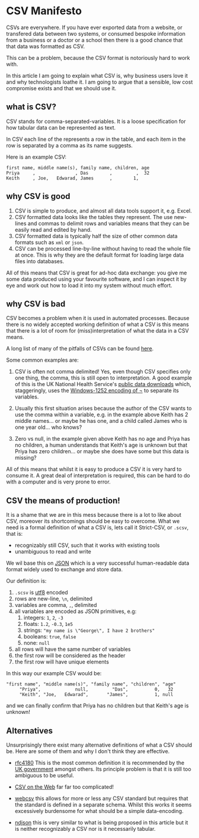 # CSV Manifesto

CSVs are everywhere. If you have ever exported data from a website, or transfered
data between two systems, or consumed bespoke information from a business or a 
doctor or a school then there is a good chance that that data was formatted as CSV. 

This can be a problem, because the CSV format is notoriously hard to work with. 

In this article I am going to explain what CSV is, why business users love it and why 
technologists loathe it. I am going to argue that a sensible, low cost compromise 
exists and that we should use it.

## what is CSV?

CSV stands for comma-separated-variables. It is a loose specification for how tabular 
data can be represented as text.

In CSV each line of the represents a row in the table, and each item in the row is 
separated by a comma as its name suggests.

Here is an example CSV:

```csv
first name, middle name(s), family name, children, age 
Priya     ,               , Das        ,         ,  32 
Keith     , Joe,   Edwarad, James      ,        1,   
```

## why CSV is good

1. CSV is simple to produce, and almost all data tools support it, e.g. Excel. 
2. CSV formatted data looks like the tables they represent. The use new-lines and commas to 
   delimit rows and variables means that they can be easily read and edited by hand.
3. CSV formatted data is typically half the size of other common data formats such as `xml` or `json`.
4. CSV can be processed line-by-line without having to read the whole file at once. 
   This is why they are the default format for loading large data files into databases. 

All of this means that CSV is great for ad-hoc data exchange: you give me some data
produced using your favourite software, and I can inspect it by eye and work out how 
to load it into my system without much effort.
   
## why CSV is bad

CSV becomes a problem when it is used in automated processes. Because there is 
no widely accepted working definition of what a CSV is this means that there is a
lot of room for (miss)interpretation of what the data in a CSV means. 

A long list of many of the pitfalls of CSVs can be found [here](https://donatstudios.com/Falsehoods-Programmers-Believe-About-CSVs).

Some common examples are:

1. CSV is often not comma delimited! Yes, even though CSV specifies only one thing, the comma,
   this is still open to interpretation. A good example of this is the UK National Health Service's [public data downloads](https://assets.nhs.uk/prod/documents/NHS-Website-about-our-data-downloads.pdf)
   which, staggeringly, uses the [Windows-1252 encoding of ¬](https://bytetool.web.app/en/ascii/code/0xac/) to separate its variables. 

2. Usually this first situation arises because the author of the CSV wants to use the comma within a 
   variable, e.g. in the example above Keith has 2 middle names... or maybe he has one, and a child
   called James who is one year old... who knows?

3. Zero vs null, in the example given above Keith has no age and Priya has no children, a human
   understands that Keith's age is unknown but that Priya has zero children... or maybe she does have some but this data is missing?

All of this means that whilst it is easy to produce a CSV it is very hard to consume it. A great
deal of interpretation is required, this can be hard to do with a computer and is very prone to 
error.

## CSV the means of production!

It is a shame that we are in this mess because there is a lot to like about CSV, moreover its 
shortcomings should be easy to overcome. What we need is a formal definition of what a CSV is, 
lets call it Strict-CSV, or `.scsv`, that is:

* recognizably still CSV, such that it works with existing tools
* unambiguous to read and write

We wil base this on [JSON](https://datatracker.ietf.org/doc/html/rfc8259) which is a very
successful human-readable data format widely used to exchange and store data.

Our definition is:

1. `.scsv` is [utf8](https://en.wikipedia.org/wiki/UTF-8) encoded
2. rows are new-line, `\n`, delimited
3. variables are comma, `,`, delimited
4. all variables are encoded as JSON primitives, e.g:
   1. integers: `1`, `2`, `-3`
   2. floats: `1.2`, `-0.3`, `1e5`
   3. strings: `"my name is \"George\", I have 2 brothers"`
   4. booleans: `true`, `false`
   5. none: `null` 
5. all rows will have the same number of variables
6. the first row will be considered as the header
7. the first row will have unique elements

In this way our example CSV would be:

```csv
"first name", "middle name(s)", "family name", "children", "age" 
     "Priya",             null,         "Das",          0,   32 
     "Keith", "Joe,   Edwarad",       "James",          1, null 
```

and we can finally confirm that Priya has no children but that Keith's age is unknown!

## Alternatives

Unsurprisingly there exist many alternative definitions of what a CSV should be. Here are
some of them and why I don't think they are effective.

* [rfc4180](https://datatracker.ietf.org/doc/html/rfc4180) This is the most common definition
  it is recommended by the [UK government](https://www.gov.uk/government/publications/recommended-open-standards-for-government/tabular-data-standard) 
  amongst others. Its principle problem is that it is still too ambiguous to be useful. 

* [CSV on the Web](https://www.w3.org/TR/tabular-data-primer/) far far too complicated!

* [webcsv](https://eaglebush.github.io/webcsv/) this allows for more or less any CSV standard but
  requires that the standard is defined in a separate schema. Whilst this works it seems 
  excessively burdensome for what should be a simple data-encoding.

* [ndjson](https://github.com/ndjson/ndjson-spec) this is very similar to what is being 
  proposed in this article but it is neither recognizably a CSV nor is it necessarily tabular.



